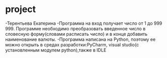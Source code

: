 # project
-Терентьева Екатерина
-Программа на вход получает число от 1 до 999 999. Программе необходимо преобразовать введенное число в словесную форму(словами расписать число) и в конце добавить наименование валюты.
-Программа написана на Python, поэтому ее можно открыть в средах разработки:PyCharm, visual studiо(с установленным модулем python),также в IDLE

